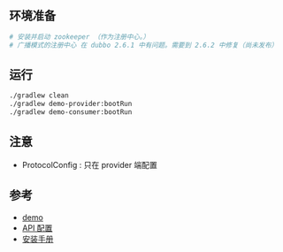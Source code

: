 


## 环境准备



```bash
# 安装并启动 zookeeper （作为注册中心。）
# 广播模式的注册中心 在 dubbo 2.6.1 中有问题。需要到 2.6.2 中修复（尚未发布）
```

## 运行

```bash
./gradlew clean
./gradlew demo-provider:bootRun
./gradlew demo-consumer:bootRun
```


## 注意
- ProtocolConfig : 只在 provider 端配置

## 参考
 
- [demo](https://github.com/apache/incubator-dubbo/tree/master/dubbo-demo)
- [API 配置](http://dubbo.apache.org/books/dubbo-user-book/configuration/api.html)
- [安装手册](http://dubbo.apache.org/books/dubbo-admin-book/install/introduction.html)
